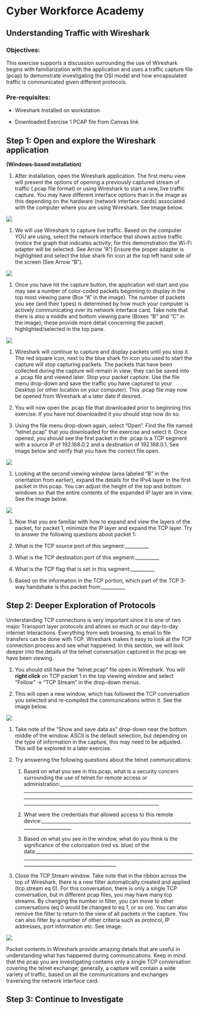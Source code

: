 Cyber Workforce Academy
=======================

Understanding Traffic with Wireshark
------------------------------------

### Objectives:

This exercise supports a discussion surrounding the use of Wireshark begins with
familiarization with the application and uses a traffic capture file (pcap) to
demonstrate investigating the OSI model and how encapsulated traffic is
communicated given different protocols.

### Pre-requisites:

-   Wireshark Installed on workstation

-   Downloaded Exercise 1 PCAP file from Canvas link

Step 1: Open and explore the Wireshark application
--------------------------------------------------

**(Windows-based installation)**

1.  After installation, open the Wireshark application. The first menu view will
    present the options of opening a previously captured stream of traffic
    (.pcap file format) or using Wireshark to start a new, live traffic capture.
    You may have different interface options than in the image as this depending
    on the hardware (network interface cards) associated with the computer where
    you are using Wireshark. See image below.

![](media/fadbe7aeea3d81b381df9279fbec9c92.png)

1.  We will use Wireshark to capture live traffic. Based on the computer YOU are
    using, select the network interface that shows active traffic (notice the
    graph that indicates activity; for this demonstration the Wi-Fi adapter will
    be selected. See Arrow “A”) Ensure the proper adapter is highlighted and
    select the blue shark fin icon at the top left hand side of the screen (See
    Arrow “B”).

![](media/7c54a9736381ea19edc30a4929b4d174.png)

1.  Once you have hit the capture button, the application will start and you may
    see a number of color-coded packets beginning to display in the top most
    viewing pane (Box “A” in the image). The number of packets you see (and
    their types) is determined by how much your computer is actively
    communicating over its network interface card. Take note that there is also
    a middle and bottom viewing pane (Boxes “B” and “C” in the image); these
    provide more detail concerning the packet highlighted/selected in the top
    pane.

![](media/cfd1f5f504d189e9f3a4681cfb941c4e.png)

1.  Wireshark will continue to capture and display packets until you stop it.
    The red square icon, next to the blue shark fin icon you used to start the
    capture will stop capturing packets. The packets that have been collected
    during the capture will remain in view; they can be saved into a .pcap file
    and viewed later. Stop your packet capture. Use the file menu drop-down and
    save the traffic you have captured to your Desktop (or other location on
    your computer). This .pcap file may now be opened from Wireshark at a later
    date if desired.

2.  You will now open the .pcap file that downloaded prior to beginning this
    exercise. If you have not downloaded it you should stop now do so.

3.  Using the file menu drop-down again, select “Open”. Find the file named
    “telnet.pcap” that you downloaded for the exercise and select it. Once
    opened, you should see the first packet in the .pcap is a TCP segment with a
    source IP of 192.168.0.2 and a destination of 192.168.0.1. See image below
    and verify that you have the correct file open.

![](media/32569ea480703c8e8faf03155fcaf74e.png)

1.  Looking at the second viewing window (area labeled “B” in the orientation
    from earlier), expand the details for the IPv4 layer in the first packet in
    this pcap. You can adjust the height of the top and bottom windows so that
    the entire contents of the expanded IP layer are in view. See the image
    below.

![](media/e4184b2809e0a2346e9f8fb4edc0300a.png)

1.  Now that you are familiar with how to expand and view the layers of the
    packet, for packet 1, minimize the IP layer and expand the TCP layer. Try to
    answer the following questions about packet 1:

2.  What is the TCP source port of this segment:_________\_

3.  What is the TCP destination port of this segment:_________\_

4.  What is the TCP flag that is set in this segment:_________\_

5.  Based on the information in the TCP portion, which part of the TCP 3-way
    handshake is this packet from:_________\_

Step 2: Deeper Exploration of Protocols
---------------------------------------

Understanding TCP connections is very important since it is one of two major
Transport layer protocols and allows so much or our day-to-day internet
interactions. Everything from web browsing, to email to file transfers can be
done with TCP. Wireshark makes it easy to look at the TCP connection process and
see what happened. In this section, we will look deeper into the details of the
telnet conversation captured in the pcap we have been viewing.

1.  You should still have the “telnet.pcap” file open in Wireshark. You will
    **right click** on TCP packet 1 in the top viewing window and select
    “Follow” -\> “TCP Stream” in the drop-down menus.

2.  This will open a new window, which has followed the TCP conversation you
    selected and re-compiled the communications within it. See the image below.

![](media/fae37b8297515ed93f9eb51c6317b497.png)

1.  Take note of the “Show and save data as” drop-down near the bottom middle of
    the window. ASCII is the default selection, but depending on the type of
    information in the capture, this may need to be adjusted. This will be
    explored in a later exercise.

2.  Try answering the following questions about the telnet communications:

    1.  Based on what you see in this pcap, what is a security concern
        surrounding the use of telnet for remote access or
        administration:______________________________________________________________________________________________________________________________________________________________________________________________________________________________________________________________\_

    2.  What were the credentials that allowed access to this remote
        device:__________________________________________________________________________________\_

    3.  Based on what you see in the window, what do you think is the
        significance of the colorization (red vs. blue) of the
        data:_______________________________________________________________________________________________________________________________________________________________________________\_

3.  Close the TCP Stream window. Take note that in the ribbon across the top of
    Wireshark, there is a new filter automatically created and applied
    (tcp.stream eq 0). For this conversation, there is only a single TCP
    conversation, but in different pcap files, you may have many tcp streams. By
    changing the number in filter, you can move to other conversations (eq 0
    would be changed to eq 1, or so on). You can also remove the filter to
    return to the view of all packets in the capture. You can also filter by a
    number of other criteria such as protocol, IP addresses, port information
    etc. See image.

![](media/44a2edbbcffed90337ceaed7cac6efcb.png)

Packet contents in Wireshark provide amazing details that are useful in
understanding what has happened during communications. Keep in mind that the
pcap you are investigating contains only a single TCP conversation covering the
telnet exchange; generally, a capture will contain a wide variety of traffic,
based on all the communications and exchanges traversing the network interface
card.

Step 3: Continue to Investigate
-------------------------------
